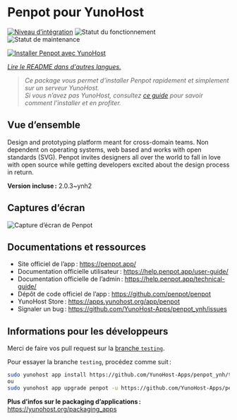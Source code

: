 <!--
Nota bene : ce README est automatiquement généré par <https://github.com/YunoHost/apps/tree/master/tools/readme_generator>
Il NE doit PAS être modifié à la main.
-->

# Penpot pour YunoHost

[![Niveau d’intégration](https://dash.yunohost.org/integration/penpot.svg)](https://dash.yunohost.org/appci/app/penpot) ![Statut du fonctionnement](https://ci-apps.yunohost.org/ci/badges/penpot.status.svg) ![Statut de maintenance](https://ci-apps.yunohost.org/ci/badges/penpot.maintain.svg)

[![Installer Penpot avec YunoHost](https://install-app.yunohost.org/install-with-yunohost.svg)](https://install-app.yunohost.org/?app=penpot)

*[Lire le README dans d'autres langues.](./ALL_README.md)*

> *Ce package vous permet d’installer Penpot rapidement et simplement sur un serveur YunoHost.*  
> *Si vous n’avez pas YunoHost, consultez [ce guide](https://yunohost.org/install) pour savoir comment l’installer et en profiter.*

## Vue d’ensemble

Design and prototyping platform meant for cross-domain teams. Non dependent on operating systems, web based and works with open standards (SVG). Penpot invites designers all over the world to fall in love with open source while getting developers excited about the design process in return.

**Version incluse :** 2.0.3~ynh2

## Captures d’écran

![Capture d’écran de Penpot](./doc/screenshots/189871786-0b44f7cf-3a0a-4445-a87b-9919ec398bf7.gif)

## Documentations et ressources

- Site officiel de l’app : <https://penpot.app/>
- Documentation officielle utilisateur : <https://help.penpot.app/user-guide/>
- Documentation officielle de l’admin : <https://help.penpot.app/technical-guide/>
- Dépôt de code officiel de l’app : <https://github.com/penpot/penpot>
- YunoHost Store : <https://apps.yunohost.org/app/penpot>
- Signaler un bug : <https://github.com/YunoHost-Apps/penpot_ynh/issues>

## Informations pour les développeurs

Merci de faire vos pull request sur la [branche `testing`](https://github.com/YunoHost-Apps/penpot_ynh/tree/testing).

Pour essayer la branche `testing`, procédez comme suit :

```bash
sudo yunohost app install https://github.com/YunoHost-Apps/penpot_ynh/tree/testing --debug
ou
sudo yunohost app upgrade penpot -u https://github.com/YunoHost-Apps/penpot_ynh/tree/testing --debug
```

**Plus d’infos sur le packaging d’applications :** <https://yunohost.org/packaging_apps>
